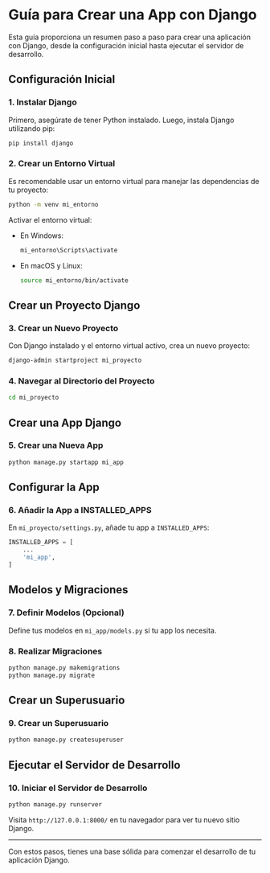 
# Guía para Crear una App con Django

Esta guía proporciona un resumen paso a paso para crear una aplicación con Django, desde la configuración inicial hasta ejecutar el servidor de desarrollo.

## Configuración Inicial

### 1. Instalar Django

Primero, asegúrate de tener Python instalado. Luego, instala Django utilizando pip:

```bash
pip install django
```

### 2. Crear un Entorno Virtual

Es recomendable usar un entorno virtual para manejar las dependencias de tu proyecto:

```bash
python -m venv mi_entorno
```

Activar el entorno virtual:

- En Windows:
  ```bash
  mi_entorno\Scripts\activate
  ```

- En macOS y Linux:
  ```bash
  source mi_entorno/bin/activate
  ```

## Crear un Proyecto Django

### 3. Crear un Nuevo Proyecto

Con Django instalado y el entorno virtual activo, crea un nuevo proyecto:

```bash
django-admin startproject mi_proyecto
```

### 4. Navegar al Directorio del Proyecto

```bash
cd mi_proyecto
```

## Crear una App Django

### 5. Crear una Nueva App

```bash
python manage.py startapp mi_app
```

## Configurar la App

### 6. Añadir la App a INSTALLED_APPS

En `mi_proyecto/settings.py`, añade tu app a `INSTALLED_APPS`:

```python
INSTALLED_APPS = [
    ...
    'mi_app',
]
```

## Modelos y Migraciones

### 7. Definir Modelos (Opcional)

Define tus modelos en `mi_app/models.py` si tu app los necesita.

### 8. Realizar Migraciones

```bash
python manage.py makemigrations
python manage.py migrate
```

## Crear un Superusuario

### 9. Crear un Superusuario

```bash
python manage.py createsuperuser
```

## Ejecutar el Servidor de Desarrollo

### 10. Iniciar el Servidor de Desarrollo

```bash
python manage.py runserver
```

Visita `http://127.0.0.1:8000/` en tu navegador para ver tu nuevo sitio Django.

---

Con estos pasos, tienes una base sólida para comenzar el desarrollo de tu aplicación Django.
